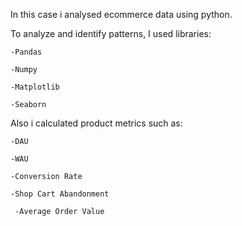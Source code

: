In this case i analysed ecommerce data using python.

To analyze and identify patterns, I used libraries:

    -Pandas
  
    -Numpy
  
    -Matplotlib
  
    -Seaborn

Also i calculated product metrics such as:

    -DAU
  
    -WAU
  
    -Conversion Rate
  
    -Shop Cart Abandonment
  
     -Average Order Value
  

